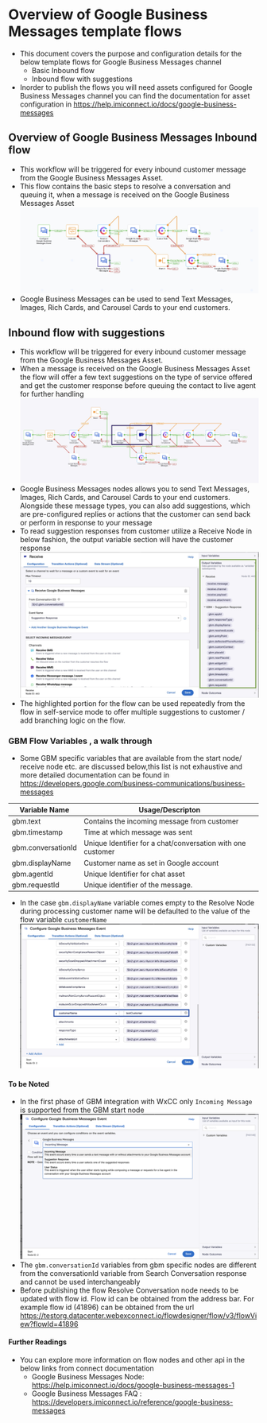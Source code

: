 # Overview of Google Business Messages template flows

- This document covers the purpose and configuration details for the below template flows for Google Business Messages channel
  - Basic Inbound flow
  - Inbound flow with suggestions
- Inorder to publish the flows you will need assets configured for Google Business Messages channel you can find the documentation for asset configuration in https://help.imiconnect.io/docs/google-business-messages

## Overview of Google Business Messages Inbound flow

- This workflow will be triggered for every inbound customer message from the Google Business Messages Asset.
- This flow contains the basic steps to resolve a conversation and queuing it, when a message is received on the Google Business Messages Asset 
    ![GBMInboundFlow](../../../images/GBMInboundFlow.jpeg)
- Google Business Messages can be used to send Text Messages, Images, Rich Cards, and Carousel Cards to your end customers.
## Inbound flow with suggestions

- This workflow will be triggered for every inbound customer message from the Google Business Messages Asset.
- When a message is received on the Google Business Messages Asset the flow will offer a few text suggestions on the type of service offered and get the customer response before queuing the contact to live agent for further handling
  ![SuggestionFlow](../../../images/GBMSuggestionFlow.jpeg)
- Google Business Messages nodes allows you to send Text Messages, Images, Rich Cards, and Carousel Cards to your end customers. Alongside these message types, you can also add suggestions, which are pre-configured replies or actions that the customer can send back or perform in response to your message
- To read suggestion responses from customer utilize a Receive Node in below fashion, the output variable section will have the customer response
    ![GBMReceiveNode](../../../images/GBMReceiveNode.jpeg)
- The highlighted portion for the flow can be used repeatedly from the flow in self-service mode to offer multiple suggestions to customer / add branching logic on the flow.

### GBM Flow Variables , a walk through
  - Some GBM specific variables that are available from the start node/ receive node etc. are discussed below,this list is not exhaustive and more detailed documentation can be found in https://developers.google.com/business-communications/business-messages
  
|Variable Name  | Usage/Descripton  |
| ------------- | ------------- |
| gbm.text  | Contains the incoming message from customer  |
| gbm.timestamp  | Time at  which message was sent   |
| gbm.conversationId  | Unique Identifier for a chat/conversation with one customer  |
| gbm.displayName  | Customer name as set in Google account  |
| gbm.agentId  | Unique Identifier for chat asset  |
| gbm.requestId  | Unique identifier of the message.  |
  - In the case `gbm.displayName` variable comes empty to the Resolve Node during processing customer name will be defaulted to the value of the flow variable `customerName`
   ![GBMFlowDisplayName](../../../images/GBMFlowDisplayName.jpeg)


#### To be Noted 
- In the first phase of GBM integration with WxCC only `Incoming Message` is supported from the GBM start node 
  ![GBMStartNode](../../../images/GBMStartNode.png)
- The `gbm.conversationId` variables from gbm specific nodes are different from the conversationId variable from Search Conversation response and cannot be used interchangeably
- Before publishing the flow Resolve Conversation node needs to be updated with flow id. Flow id can be obtained from the address bar. For example flow id (41896) can be obtained from the url https://testorg.datacenter.webexconnect.io/flowdesigner/flow/v3/flowView?flowId=41896

#### Further Readings
- You can explore more information on flow nodes and other api in the below links from connect documentation
  - Google Business Messages Node: https://help.imiconnect.io/docs/google-business-messages-1
  - Google Business Messages FAQ : https://developers.imiconnect.io/reference/google-business-messages